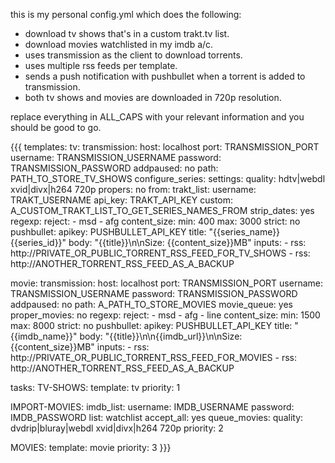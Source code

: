 this is my personal config.yml which does the following:

* download tv shows that's in a custom trakt.tv list.
* download movies watchlisted in my imdb a/c.
* uses transmission as the client to download torrents.
* uses multiple rss feeds per template.
* sends a push notification with pushbullet when a torrent is added to transmission.
* both tv shows and movies are downloaded in 720p resolution.

replace everything in ALL_CAPS with your relevant information and you should be good to go.

{{{
templates:
  tv:
    transmission:
      host: localhost
      port: TRANSMISSION_PORT
      username: TRANSMISSION_USERNAME
      password: TRANSMISSION_PASSWORD
      addpaused: no
      path: PATH_TO_STORE_TV_SHOWS
    configure_series:
      settings:
        quality: hdtv|webdl xvid|divx|h264 720p
        propers: no
      from:
        trakt_list:
          username: TRAKT_USERNAME
          api_key: TRAKT_API_KEY
          custom: A_CUSTOM_TRAKT_LIST_TO_GET_SERIES_NAMES_FROM
          strip_dates: yes
    regexp:
      reject:
        - msd
        - afg
    content_size:
      min: 400
      max: 3000
      strict: no
    pushbullet:
      apikey: PUSHBULLET_API_KEY
      title: "{{series_name}} {{series_id}}"
      body: "{{title}}\n\nSize: {{content_size}}MB"
    inputs:
      - rss: http://PRIVATE_OR_PUBLIC_TORRENT_RSS_FEED_FOR_TV_SHOWS
      - rss: http://ANOTHER_TORRENT_RSS_FEED_AS_A_BACKUP

  movie:
    transmission:
      host: localhost
      port: TRANSMISSION_PORT
      username: TRANSMISSION_USERNAME
      password: TRANSMISSION_PASSWORD
      addpaused: no
      path: A_PATH_TO_STORE_MOVIES
    movie_queue: yes
    proper_movies: no
    regexp:
      reject:
        - msd
        - afg
        - line
    content_size:
      min: 1500
      max: 8000
      strict: no
    pushbullet:
      apikey: PUSHBULLET_API_KEY
      title: "{{imdb_name}}"
      body: "{{title}}\n\n{{imdb_url}}\n\nSize: {{content_size}}MB"
    inputs:
      - rss: http://PRIVATE_OR_PUBLIC_TORRENT_RSS_FEED_FOR_MOVIES
      - rss: http://ANOTHER_TORRENT_RSS_FEED_AS_A_BACKUP

tasks:
  TV-SHOWS:
    template: tv
    priority: 1

  IMPORT-MOVIES:
    imdb_list:
      username: IMDB_USERNAME
      password: IMDB_PASSWORD
      list: watchlist
    accept_all: yes
    queue_movies:
      quality: dvdrip|bluray|webdl xvid|divx|h264 720p
    priority: 2

  MOVIES:
    template: movie
    priority: 3
}}}